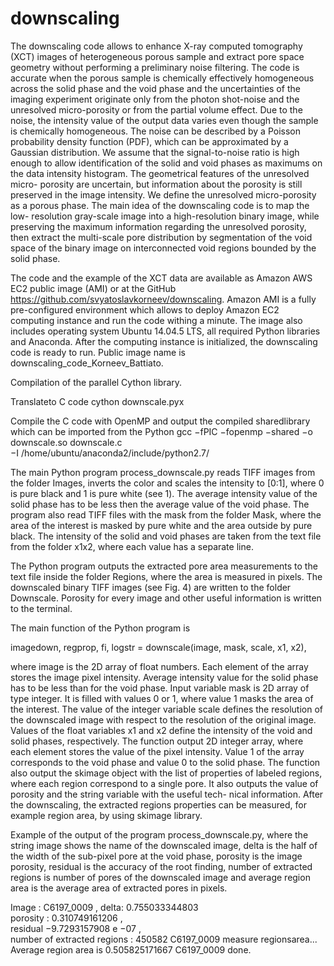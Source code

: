 # downscaling
The downscaling code allows to enhance X-ray computed tomography (XCT)
images of heterogeneous porous sample and extract pore space geometry without
performing a preliminary noise filtering. The code is accurate when the porous
sample is chemically effectively homogeneous across the solid phase and the
void phase and the uncertainties of the imaging experiment originate only from
the photon shot-noise and the unresolved micro-porosity or from the partial
volume effect. Due to the noise, the intensity value of the output data varies
even though the sample is chemically homogeneous. The noise can be described
by a Poisson probability density function (PDF), which can be approximated
by a Gaussian distribution. We assume that the signal-to-noise ratio is high
enough to allow identification of the solid and void phases as maximums on
the data intensity histogram. The geometrical features of the unresolved micro-
porosity are uncertain, but information about the porosity is still preserved
in the image intensity. We define the unresolved micro-porosity as a porous
phase. The main idea of the downscaling code is to map the low-
resolution gray-scale image into a high-resolution binary image, while preserving
the maximum information regarding the unresolved porosity, then extract the
multi-scale pore distribution by segmentation of the void space of the binary
image on interconnected void regions bounded by the solid phase.

The code and the example of the XCT data are available as Amazon AWS
EC2 public image (AMI) or at the GitHub
https://github.com/svyatoslavkorneev/downscaling. Amazon AMI is a fully
pre-configured environment which allows to deploy Amazon EC2 computing
instance and run the code withing a minute. The image also includes operating
system Ubuntu 14.04.5 LTS, all required Python libraries and Anaconda. After
the computing instance is initialized, the downscaling code is ready to run.
Public image name is downscaling_code_Korneev_Battiato.

Compilation of the parallel Cython library.

Translateto C code
cython downscale.pyx

Compile the C code with OpenMP
and output the compiled sharedlibrary
which can be imported from the Python
gcc −fPIC −fopenmp −shared −o downscale.so downscale.c \
−I /home/ubuntu/anaconda2/include/python2.7/

The main Python program process_downscale.py reads TIFF images
from the folder Images, inverts the color and scales the intensity to [0:1], where
0 is pure black and 1 is pure white (see 1). The average intensity value of the
solid phase has to be less then the average value of the void phase. The program
also read TIFF files with the mask from the folder Mask, where the area of the
interest is masked by pure white and the area outside by pure black. The intensity 
of the solid and void phases are taken from the text file from the folder x1x2,
where each value has a separate line.

The Python program outputs the extracted pore area measurements to the
text file inside the folder Regions, where the area is measured in pixels. The
downscaled binary TIFF images (see Fig. 4) are written to the folder Downscale.
Porosity for every image and other useful information is written to the
terminal.

The main function of the Python program is

imagedown, regprop, fi, logstr = downscale(image, mask, scale, x1, x2),

where image is the 2D array of float numbers. Each element of the array stores
the image pixel intensity. Average intensity value for the solid phase has to be
less than for the void phase. Input variable mask is 2D array of type integer.
It is filled with values 0 or 1, where value 1 masks the area of the interest. The
value of the integer variable scale defines the resolution of the downscaled image
with respect to the resolution of the original image. Values of the float variables
x1 and x2 define the intensity of the void and solid phases, respectively. The
function output 2D integer array, where each element stores the value of the
pixel intensity. Value 1 of the array corresponds to the void phase and value 0
to the solid phase. The function also output the skimage object with the list of
properties of labeled regions, where each region correspond to a single pore. It
also outputs the value of porosity and the string variable with the useful tech-
nical information. After the downscaling, the extracted regions properties can
be measured, for example region area, by using skimage library.

Example of the output of the program process_downscale.py, where
the string image shows the name of the downscaled image, delta is the half of the
width of the sub-pixel pore at the void phase, porosity is the image porosity,
residual is the accuracy of the root finding, number of extracted regions is
number of pores of the downscaled image and average region area is the average
area of extracted pores in pixels.

Image : C6197_0009 , delta: 0.755033344803 \
porosity : 0.310749161206 , \
residual −9.7293157908 e −07 , \
number of extracted regions : 450582
C6197_0009 measure regionsarea...
Average region area is 0.505825171667
C6197_0009 done.
